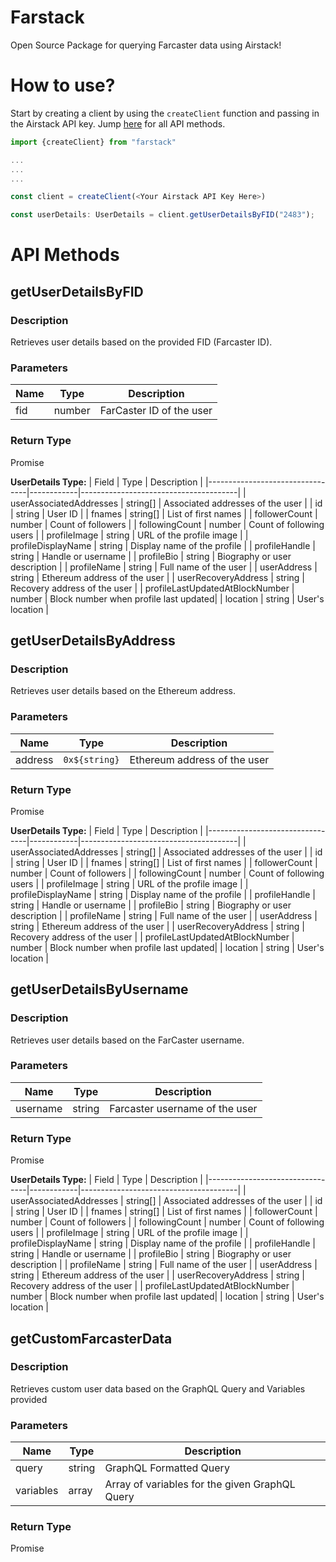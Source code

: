 # Farstack

Open Source Package for querying Farcaster data using Airstack!

# How to use?

Start by creating a client by using the `createClient` function and passing in the Airstack API key.
Jump [here](#api-methods) for all API methods.

```ts
import {createClient} from "farstack"

...
...
...

const client = createClient(<Your Airstack API Key Here>)

const userDetails: UserDetails = client.getUserDetailsByFID("2483");
```

# API Methods

## getUserDetailsByFID

### Description

Retrieves user details based on the provided FID (Farcaster ID).

### Parameters

| Name | Type   | Description              |
| ---- | ------ | ------------------------ |
| fid  | number | FarCaster ID of the user |

### Return Type

Promise<UserDetails>

**UserDetails Type:**
| Field | Type | Description |
|---------------------------------|------------|---------------------------------------|
| userAssociatedAddresses | string[] | Associated addresses of the user |
| id | string | User ID |
| fnames | string[] | List of first names |
| followerCount | number | Count of followers |
| followingCount | number | Count of following users |
| profileImage | string | URL of the profile image |
| profileDisplayName | string | Display name of the profile |
| profileHandle | string | Handle or username |
| profileBio | string | Biography or user description |
| profileName | string | Full name of the user |
| userAddress | string | Ethereum address of the user |
| userRecoveryAddress | string | Recovery address of the user |
| profileLastUpdatedAtBlockNumber | number | Block number when profile last updated|
| location | string | User's location |

## getUserDetailsByAddress

### Description

Retrieves user details based on the Ethereum address.

### Parameters

| Name    | Type          | Description                  |
| ------- | ------------- | ---------------------------- |
| address | `0x${string}` | Ethereum address of the user |

### Return Type

Promise<UserDetails>

**UserDetails Type:**
| Field | Type | Description |
|---------------------------------|------------|---------------------------------------|
| userAssociatedAddresses | string[] | Associated addresses of the user |
| id | string | User ID |
| fnames | string[] | List of first names |
| followerCount | number | Count of followers |
| followingCount | number | Count of following users |
| profileImage | string | URL of the profile image |
| profileDisplayName | string | Display name of the profile |
| profileHandle | string | Handle or username |
| profileBio | string | Biography or user description |
| profileName | string | Full name of the user |
| userAddress | string | Ethereum address of the user |
| userRecoveryAddress | string | Recovery address of the user |
| profileLastUpdatedAtBlockNumber | number | Block number when profile last updated|
| location | string | User's location |

## getUserDetailsByUsername

### Description

Retrieves user details based on the FarCaster username.

### Parameters

| Name     | Type   | Description                    |
| -------- | ------ | ------------------------------ |
| username | string | Farcaster username of the user |

### Return Type

Promise<UserDetails>

**UserDetails Type:**
| Field | Type | Description |
|---------------------------------|------------|---------------------------------------|
| userAssociatedAddresses | string[] | Associated addresses of the user |
| id | string | User ID |
| fnames | string[] | List of first names |
| followerCount | number | Count of followers |
| followingCount | number | Count of following users |
| profileImage | string | URL of the profile image |
| profileDisplayName | string | Display name of the profile |
| profileHandle | string | Handle or username |
| profileBio | string | Biography or user description |
| profileName | string | Full name of the user |
| userAddress | string | Ethereum address of the user |
| userRecoveryAddress | string | Recovery address of the user |
| profileLastUpdatedAtBlockNumber | number | Block number when profile last updated|
| location | string | User's location |

## getCustomFarcasterData

### Description

Retrieves custom user data based on the GraphQL Query and Variables provided

### Parameters

| Name      | Type       | Description                                    |
| --------- | ---------- | ---------------------------------------------- |
| query     | string     | GraphQL Formatted Query                        |
| variables | array<any> | Array of variables for the given GraphQL Query |

### Return Type

Promise<any>

